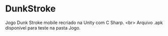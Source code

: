 # DunkStroke
Jogo Dunk Stroke mobile recriado na Unity com C Sharp. <br\>
Arquivo .apk disponível para teste na pasta Jogo.
